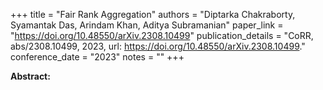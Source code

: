 +++
title = "Fair Rank Aggregation"
authors = "Diptarka Chakraborty, Syamantak Das, Arindam Khan, Aditya Subramanian"
paper_link = "https://doi.org/10.48550/arXiv.2308.10499"
publication_details = "CoRR, abs/2308.10499, 2023, url: <a href='https://doi.org/10.48550/arXiv.2308.10499' target='_blank'>https://doi.org/10.48550/arXiv.2308.10499</a>."
conference_date = "2023"
notes = ""
+++

<b>Abstract:</b>
